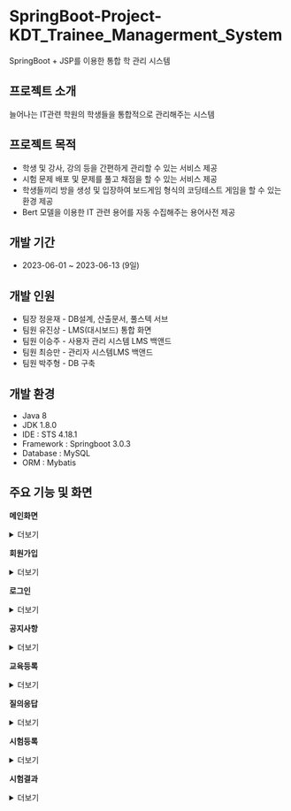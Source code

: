 # SpringBoot-Project-KDT_Trainee_Managerment_System

SpringBoot + JSP를 이용한 통합 학 관리 시스템

## 프로젝트 소개

늘어나는 IT관련 학원의 학생들을 통합적으로 관리해주는 시스템

## 프로젝트 목적

- 학생 및 강사, 강의 등을 간편하게 관리할 수 있는 서비스 제공
- 시험 문제 배포 및 문제를 풀고 채점을 할 수 있는 서비스 제공
- 학생들끼리 방을 생성 및 입장하여 보드게임 형식의 코딩테스트 게임을 할 수 있는 환경 제공
- Bert 모델을 이용한 IT 관련 용어를 자동 수집해주는 용어사전 제공

## 개발 기간

- 2023-06-01 ~ 2023-06-13 (9일)

## 개발 인원

- 팀장 정윤재 - DB설계, 산출문서, 풀스텍 서브
- 팀원 유진상 - LMS(대시보드) 통합 화면 
- 팀원 이승주 - 사용자 관리 시스템 LMS 백앤드
- 팀원 최승만 - 관리자 시스템LMS 백앤드
- 팀원 박주형 - DB 구축

## 개발 환경

- Java 8
- JDK 1.8.0
- IDE : STS 4.18.1
- Framework : Springboot 3.0.3
- Database : MySQL
- ORM : Mybatis

## 주요 기능 및 화면

**메인화면**

<details>
<summary>더보기</summary>
  
![메인](https://github.com/Francisco95/KDT_trainee_management_system/assets/77893146/e3397dd0-fc43-4844-af17-5cb1d2bed3a4)
</details>

**회원가입**

<details>
<summary>더보기</summary>

![회원가입](https://github.com/Francisco95/KDT_trainee_management_system/assets/77893146/7e91dff7-7cb7-463d-8f6a-5858c5425aca)
</details>

**로그인**

<details>
<summary>더보기</summary>

![로그인](https://github.com/Francisco95/KDT_trainee_management_system/assets/77893146/d08b4abb-5d62-4e50-a77f-a25ea830d2a1)
</details>

**공지사항**

<details>
<summary>더보기</summary>
  
![공지사항](https://github.com/Francisco95/KDT_trainee_management_system/assets/77893146/a17954cf-dd92-4a1f-8a51-310fdbe53541)
</details>

**교육등록**

<details>
<summary>더보기</summary>
  
![교육등록](https://github.com/Francisco95/KDT_trainee_management_system/assets/77893146/401fd2b0-ffb9-48cd-82b3-17cf56394eb6)
</details>

**질의응답**

<details>
<summary>더보기</summary>
  
![질의응답](https://github.com/Francisco95/KDT_trainee_management_system/assets/77893146/4cef019c-c9eb-497f-8270-61a804695c66)
</details>

**시험등록**

<details>
<summary>더보기</summary>
  
![시험등록](https://github.com/Francisco95/KDT_trainee_management_system/assets/77893146/979bcaf3-154b-4d93-8093-31e98a6068eb)
</details>

**시험결과**

<details>
<summary>더보기</summary>
  
![시험결과](https://github.com/Francisco95/KDT_trainee_management_system/assets/77893146/f5d7df79-09b8-41c7-9843-5c151a4ee239)
</details>
